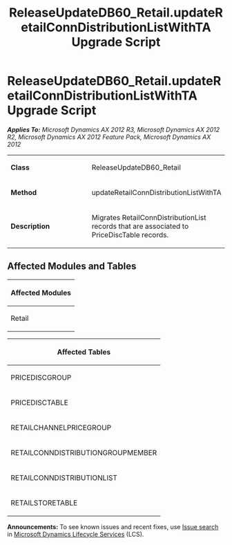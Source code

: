 ﻿---
title: ReleaseUpdateDB60_Retail.updateRetailConnDistributionListWithTA Upgrade Script
TOCTitle: ReleaseUpdateDB60_Retail.updateRetailConnDistributionListWithTA Upgrade Script
ms:assetid: f28e21e7-a141-4bca-a32b-cca408b34567
ms:mtpsurl: https://msdn.microsoft.com/en-us/library/JJ737463(v=AX.60)
ms:contentKeyID: 49712157
ms.date: 05/18/2015
mtps_version: v=AX.60
---

# ReleaseUpdateDB60\_Retail.updateRetailConnDistributionListWithTA Upgrade Script 


_**Applies To:** Microsoft Dynamics AX 2012 R3, Microsoft Dynamics AX 2012 R2, Microsoft Dynamics AX 2012 Feature Pack, Microsoft Dynamics AX 2012_

<table>
<colgroup>
<col style="width: 50%" />
<col style="width: 50%" />
</colgroup>
<tbody>
<tr class="odd">
<td><p><strong>Class</strong></p></td>
<td><p>ReleaseUpdateDB60_Retail</p></td>
</tr>
<tr class="even">
<td><p><strong>Method</strong></p></td>
<td><p>updateRetailConnDistributionListWithTA</p></td>
</tr>
<tr class="odd">
<td><p><strong>Description</strong></p></td>
<td><p>Migrates RetailConnDistributionList records that are associated to PriceDiscTable records.</p></td>
</tr>
</tbody>
</table>


## Affected Modules and Tables

<table>
<colgroup>
<col style="width: 100%" />
</colgroup>
<thead>
<tr class="header">
<th><p>Affected Modules</p></th>
</tr>
</thead>
<tbody>
<tr class="odd">
<td><p>Retail</p></td>
</tr>
</tbody>
</table>


<table>
<colgroup>
<col style="width: 100%" />
</colgroup>
<thead>
<tr class="header">
<th><p>Affected Tables</p></th>
</tr>
</thead>
<tbody>
<tr class="odd">
<td><p>PRICEDISCGROUP</p></td>
</tr>
<tr class="even">
<td><p>PRICEDISCTABLE</p></td>
</tr>
<tr class="odd">
<td><p>RETAILCHANNELPRICEGROUP</p></td>
</tr>
<tr class="even">
<td><p>RETAILCONNDISTRIBUTIONGROUPMEMBER</p></td>
</tr>
<tr class="odd">
<td><p>RETAILCONNDISTRIBUTIONLIST</p></td>
</tr>
<tr class="even">
<td><p>RETAILSTORETABLE</p></td>
</tr>
</tbody>
</table>

  
**Announcements:** To see known issues and recent fixes, use [Issue search](http://go.microsoft.com/fwlink/?linkid=389258) in [Microsoft Dynamics Lifecycle Services](http://go.microsoft.com/fwlink/?linkid=306505) (LCS).

